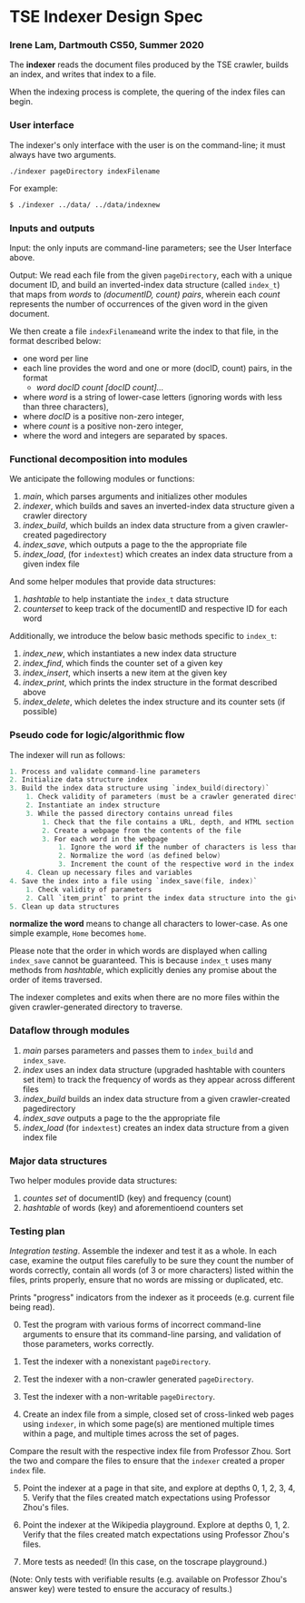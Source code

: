# TSE Indexer Design Spec
### Irene Lam, Dartmouth CS50, Summer 2020

The **indexer** reads the document files produced by the TSE crawler, builds an index, and writes that index to a file.

When the indexing process is complete, the quering of the index files can begin.


### User interface

The indexer's only interface with the user is on the command-line; it must always have two arguments.

```
./indexer pageDirectory indexFilename
``` 

For example:

``` bash
$ ./indexer ../data/ ../data/indexnew
```

### Inputs and outputs

Input: the only inputs are command-line parameters; see the User Interface above.

Output: We read each file from the given `pageDirectory`, each with a unique document ID, and build an inverted-index data structure (called `index_t`) that maps from *words* to *(documentID, count) pairs*, wherein each *count* represents the number of occurrences of the given word in the given document.

We then create a file `indexFilename`and write the index to that file, in the format described below:

 * one word per line
 * each line provides the word and one or more (docID, count) pairs, in the format
	 * *word docID count [docID count]...*
 * where *word* is a string of lower-case letters (ignoring words with less than three characters),
 * where *docID* is a positive non-zero integer,
 * where *count* is a positive non-zero integer,
 * where the word and integers are separated by spaces.

### Functional decomposition into modules

We anticipate the following modules or functions:

 1. *main*, which parses arguments and initializes other modules
 2. *indexer*, which builds and saves an inverted-index data structure given a crawler directory
 3. *index_build*, which builds an index data structure from a given crawler-created pagedirectory 
 4. *index_save*, which outputs a page to the the appropriate file
 4. *index_load*, (for `indextest`) which creates an index data structure from a given index file

And some helper modules that provide data structures:

 1. *hashtable* to help instantiate the `index_t` data structure
 2. *counterset* to keep track of the documentID and respective ID for each word

Additionally, we introduce the below basic methods specific to `index_t`:
 1. *index_new*, which instantiates a new index data structure
 2. *index_find*, which finds the counter set of a given key
 3. *index_insert*, which inserts a new item at the given key
 4. *index_print*, which prints the index structure in the format described above
 5. *index_delete*, which deletes the index structure and its counter sets (if possible)

### Pseudo code for logic/algorithmic flow

The indexer will run as follows:
```c
1. Process and validate command-line parameters
2. Initialize data structure index
3. Build the index data structure using `index_build(directory)`
    1. Check validity of parameters (must be a crawler generated directory)
    2. Instantiate an index structure
    3. While the passed directory contains unread files
        1. Check that the file contains a URL, depth, and HTML section
        2. Create a webpage from the contents of the file
        3. For each word in the webpage
            1. Ignore the word if the number of characters is less than 3
            2. Normalize the word (as defined below)
            3. Increment the count of the respective word in the index structure if the word was previously found in the document. Otherwise, create a new counters set of the documentID and count (in this case, 1), and insert it as the item to the word in index
    4. Clean up necessary files and variables
4. Save the index into a file using `index_save(file, index)`
    1. Check validity of parameters 
    2. Call `item_print` to print the index data structure into the given file
5. Clean up data structures
```

**normalize the word** means to change all characters to lower-case.
As one simple example, `Home` becomes `home`.

Please note that the order in which words are displayed when calling `index_save` cannot be guaranteed. This is because `index_t` uses many methods from *hashtable*, which explicitly denies any promise about the order of items traversed.

The indexer completes and exits when there are no more files within the given crawler-generated directory to traverse.


### Dataflow through modules

 1. *main* parses parameters and passes them to `index_build` and `index_save`.
 2. *index* uses an index data structure (upgraded hashtable with counters set item) to track the frequency of words as they appear across different files 
 3. *index_build* builds an index data structure from a given crawler-created pagedirectory 
 4. *index_save* outputs a page to the the appropriate file
 4. *index_load* (for `indextest`) creates an index data structure from a given index file


### Major data structures

Two helper modules provide data structures:

 1. *countes set* of documentID (key) and frequency (count)
 2. *hashtable* of words (key) and aforementioend counters set

### Testing plan

*Integration testing*.  Assemble the indexer and test it as a whole.
In each case, examine the output files carefully to be sure they count the number of words correctly, contain all words (of 3 or more characters) listed within the files, prints properly, ensure that no words are missing or duplicated, etc.

Prints "progress" indicators from the indexer as it proceeds (e.g. current file being read).

0. Test the program with various forms of incorrect command-line arguments to ensure that its command-line parsing, and validation of those parameters, works correctly.

1. Test the indexer with a nonexistant `pageDirectory`.

2. Test the indexer with a non-crawler generated `pageDirectory`.

3. Test the indexer with a non-writable `pageDirectory`.

4. Create an index file from a simple, closed set of cross-linked web pages using `indexer`, in which some page(s) are mentioned multiple times within a page, and multiple times across the set of pages.

Compare the result with the respective index file from Professor Zhou. Sort the two and compare the files to ensure that the `indexer` created a proper `index` file.

5. Point the indexer at a page in that site, and explore at depths 0, 1, 2, 3, 4, 5.
Verify that the files created match expectations using Professor Zhou's files.

6. Point the indexer at the Wikipedia playground. Explore at depths 0, 1, 2.
Verify that the files created match expectations using Professor Zhou's files.

7. More tests as needed! (In this case, on the toscrape playground.)

(Note: Only tests with verifiable results (e.g. available on Professor Zhou's answer key) were tested to ensure the accuracy of results.)
